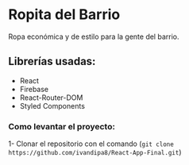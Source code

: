 # Ropita del Barrio

Ropa económica y de estilo para la gente del barrio.

## Librerías usadas:

- React
- Firebase
- React-Router-DOM
- Styled Components

### Como levantar el proyecto:

1- Clonar el repositorio con el comando (`git clone https://github.com/ivandipa8/React-App-Final.git`)